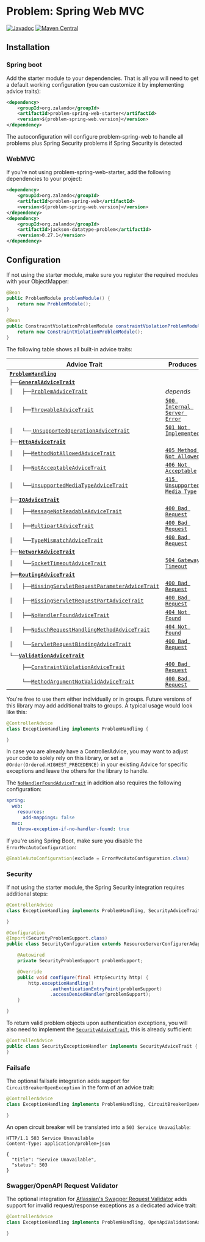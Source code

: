 # Problem: Spring Web MVC

[![Javadoc](http://javadoc.io/badge/org.zalando/problem-spring-web.svg)](http://www.javadoc.io/doc/org.zalando/problem-spring-web)
[![Maven Central](https://img.shields.io/maven-central/v/org.zalando/problem-spring-web.svg)](https://maven-badges.herokuapp.com/maven-central/org.zalando/problem-spring-web)


## Installation

### Spring boot

Add the starter module to your dependencies. That is all you will need to get a default working configuration (you can customize it by implementing advice traits):
```xml
<dependency>
    <groupId>org.zalando</groupId>
    <artifactId>problem-spring-web-starter</artifactId>
    <version>${problem-spring-web.version}</version>
</dependency>
```
The autoconfiguration will configure problem-spring-web to handle all problems plus Spring Security problems if Spring Security is detected

### WebMVC
If you're not using problem-spring-web-starter, add the following dependencies to your project:

```xml
<dependency>
    <groupId>org.zalando</groupId>
    <artifactId>problem-spring-web</artifactId>
    <version>${problem-spring-web.version}</version>
</dependency>
<dependency>
    <groupId>org.zalando</groupId>
    <artifactId>jackson-datatype-problem</artifactId>
    <version>0.27.1</version>
</dependency>
```

## Configuration  

If not using the starter module, make sure you register the required modules with your ObjectMapper:

```java
@Bean
public ProblemModule problemModule() {
    return new ProblemModule();
}

@Bean
public ConstraintViolationProblemModule constraintViolationProblemModule() {
    return new ConstraintViolationProblemModule();
}
```

The following table shows all built-in advice traits:

| Advice Trait                                                                                                                                                       | Produces                                                  |
|--------------------------------------------------------------------------------------------------------------------------------------------------------------------|-----------------------------------------------------------|
| [**`ProblemHandling`**](src/main/java/org/zalando/problem/spring/web/advice/ProblemHandling.java)                                                                  |                                                           |
| `├──`[**`GeneralAdviceTrait`**](src/main/java/org/zalando/problem/spring/web/advice/general/GeneralAdviceTrait.java)                                               |                                                           |
| `│   ├──`[`ProblemAdviceTrait`](src/main/java/org/zalando/problem/spring/web/advice/general/ProblemAdviceTrait.java)                                               | *depends*                                                 |
| `│   ├──`[`ThrowableAdviceTrait`](src/main/java/org/zalando/problem/spring/web/advice/general/ThrowableAdviceTrait.java)                                           | [`500 Internal Server Error`](https://httpstatus.es/500)  |
| `│   └──`[ `UnsupportedOperationAdviceTrait`](src/main/java/org/zalando/problem/spring/web/advice/general/UnsupportedOperationAdviceTrait.java)                    | [`501 Not Implemented`](https://httpstatus.es/501)        |
| `├──`[**`HttpAdviceTrait`**](src/main/java/org/zalando/problem/spring/web/advice/http/HttpAdviceTrait.java)                                                        |                                                           |
| `│   ├──`[`MethodNotAllowedAdviceTrait`](src/main/java/org/zalando/problem/spring/web/advice/http/MethodNotAllowedAdviceTrait.java)                                | [`405 Method Not Allowed`](https://httpstatus.es/405)     |
| `│   ├──`[`NotAcceptableAdviceTrait`](src/main/java/org/zalando/problem/spring/web/advice/http/NotAcceptableAdviceTrait.java)                                      | [`406 Not Acceptable`](https://httpstatus.es/406)         |
| `│   └──`[`UnsupportedMediaTypeAdviceTrait`](src/main/java/org/zalando/problem/spring/web/advice/http/UnsupportedMediaTypeAdviceTrait.java)                        | [`415 Unsupported Media Type`](https://httpstatus.es/415) |
| `├──`[**`IOAdviceTrait`**](src/main/java/org/zalando/problem/spring/web/advice/io/IOAdviceTrait.java)                                                              |                                                           |
| `│   ├──`[`MessageNotReadableAdviceTrait`](src/main/java/org/zalando/problem/spring/web/advice/io/MessageNotReadableAdviceTrait.java)                              | [`400 Bad Request`](https://httpstatus.es/400)            |
| `│   ├──`[`MultipartAdviceTrait`](src/main/java/org/zalando/problem/spring/web/advice/io/MultipartAdviceTrait.java)                                                | [`400 Bad Request`](https://httpstatus.es/400)            |
| `│   └──`[`TypeMismatchAdviceTrait`](src/main/java/org/zalando/problem/spring/web/advice/io/TypeMismatchAdviceTrait.java)                                          | [`400 Bad Request`](https://httpstatus.es/400)            |
| `├──`[**`NetworkAdviceTrait`**](src/main/java/org/zalando/problem/spring/web/advice/network/NetworkAdviceTrait.java)                                               |                                                           |
| `│   └──`[`SocketTimeoutAdviceTrait`](src/main/java/org/zalando/problem/spring/web/advice/network/SocketTimeoutAdviceTrait.java)                                   | [`504 Gateway Timeout`](https://httpstatus.es/504)        |
| `├──`[**`RoutingAdviceTrait`**](src/main/java/org/zalando/problem/spring/web/advice/routing/RoutingAdviceTrait.java)                                               |                                                           |
| `│   ├──`[`MissingServletRequestParameterAdviceTrait`](src/main/java/org/zalando/problem/spring/web/advice/routing/MissingServletRequestParameterAdviceTrait.java) | [`400 Bad Request`](https://httpstatus.es/400)            |
| `│   ├──`[`MissingServletRequestPartAdviceTrait`](src/main/java/org/zalando/problem/spring/web/advice/routing/MissingServletRequestPartAdviceTrait.java)           | [`400 Bad Request`](https://httpstatus.es/400)            |
| `│   ├──`[`NoHandlerFoundAdviceTrait`](src/main/java/org/zalando/problem/spring/web/advice/routing/NoHandlerFoundAdviceTrait.java)                                 | [`404 Not Found`](https://httpstatus.es/404)              |
| `│   ├──`[`NoSuchRequestHandlingMethodAdviceTrait`](src/main/java/org/zalando/problem/spring/web/advice/routing/NoSuchRequestHandlingMethodAdviceTrait.java)       | [`404 Not Found`](https://httpstatus.es/404)              |
| `│   └──`[`ServletRequestBindingAdviceTrait`](src/main/java/org/zalando/problem/spring/web/advice/routing/ServletRequestBindingAdviceTrait.java)                   | [`400 Bad Request`](https://httpstatus.es/400)            |
| `└──`[**`ValidationAdviceTrait`**](src/main/java/org/zalando/problem/spring/web/advice/validation/ValidationAdviceTrait.java)                                      |                                                           |
| `    ├──`[`ConstraintViolationAdviceTrait`](src/main/java/org/zalando/problem/spring/web/advice/validation/ConstraintViolationAdviceTrait.java)                    | [`400 Bad Request`](https://httpstatus.es/400)            |
| `    └──`[`MethodArgumentNotValidAdviceTrait`](src/main/java/org/zalando/problem/spring/web/advice/validation/MethodArgumentNotValidAdviceTrait.java)              | [`400 Bad Request`](https://httpstatus.es/400)            |

You're free to use them either individually or in groups. Future versions of this library may add additional traits to groups. A typical usage would look like this:

```java
@ControllerAdvice
class ExceptionHandling implements ProblemHandling {

}
```

In case you are already have a ControllerAdvice, you may want to adjust your code to solely rely on this library, or set a `@Order(Ordered.HIGHEST_PRECEDENCE)` in your existing Advice for specific exceptions and leave the others for the library to handle.

The [`NoHandlerFoundAdviceTrait`](src/main/java/org/zalando/problem/spring/web/advice/routing/NoHandlerFoundAdviceTrait.java)
in addition also requires the following configuration:

```yaml
spring:
  web:
    resources:
      add-mappings: false
  mvc:
    throw-exception-if-no-handler-found: true
```

If you're using Spring Boot, make sure you disable the `ErrorMvcAutoConfiguration`:

```java
@EnableAutoConfiguration(exclude = ErrorMvcAutoConfiguration.class)
```

### Security

If not using the starter module, the Spring Security integration requires additional steps:

```java
@ControllerAdvice
class ExceptionHandling implements ProblemHandling, SecurityAdviceTrait {

}
```

```java
@Configuration
@Import(SecurityProblemSupport.class)
public class SecurityConfiguration extends ResourceServerConfigurerAdapter {

    @Autowired
    private SecurityProblemSupport problemSupport;

    @Override
    public void configure(final HttpSecurity http) {
        http.exceptionHandling()
                .authenticationEntryPoint(problemSupport)
                .accessDeniedHandler(problemSupport);
    }

}
```

To return valid problem objects upon authentication exceptions, you will also need to implement the [`SecurityAdviceTrait`](src/main/java/org/zalando/problem/spring/web/advice/security/SecurityAdviceTrait.java), this is already sufficient:

```java
@ControllerAdvice
public class SecurityExceptionHandler implements SecurityAdviceTrait {
}
```

### Failsafe

The optional failsafe integration adds support for `CircuitBreakerOpenException` in the form of an advice trait:

```java
@ControllerAdvice
class ExceptionHandling implements ProblemHandling, CircuitBreakerOpenAdviceTrait {

}
```

An open circuit breaker will be translated into a `503 Service Unavailable`:

```http
HTTP/1.1 503 Service Unavailable
Content-Type: application/problem+json

{
  "title": "Service Unavailable",
  "status": 503
}
```

### Swagger/OpenAPI Request Validator

The optional integration for [Atlassian's Swagger Request Validator](https://bitbucket.org/atlassian/swagger-request-validator)
adds support for invalid request/response exceptions as a dedicated advice trait:

```java
@ControllerAdvice
class ExceptionHandling implements ProblemHandling, OpenApiValidationAdviceTrait {

}
```
